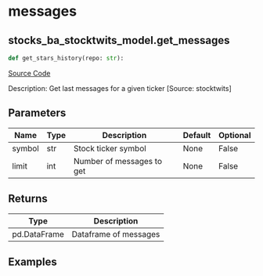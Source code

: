 # messages

## stocks_ba_stocktwits_model.get_messages

```python
def get_stars_history(repo: str):
```
[Source Code](https://github.com/OpenBB-finance/OpenBBTerminal/tree/main/openbb_terminal/common/behavioural_analysis/stocktwits_model.py#L54)

Description: Get last messages for a given ticker [Source: stocktwits]

## Parameters

| Name | Type | Description | Default | Optional |
| ---- | ---- | ----------- | ------- | -------- |
| symbol | str | Stock ticker symbol | None | False |
| limit | int | Number of messages to get | None | False |

## Returns

| Type | Description |
| ---- | ----------- |
| pd.DataFrame | Dataframe of messages |

## Examples

